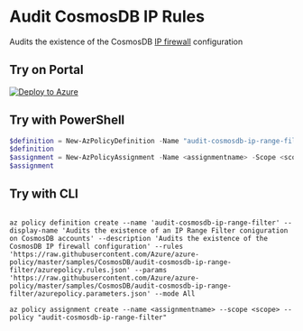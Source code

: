 # Audit CosmosDB IP Rules

Audits the existence of the CosmosDB [IP firewall](https://docs.microsoft.com/en-us/azure/cosmos-db/firewall-support) configuration

## Try on Portal

[![Deploy to Azure](http://azuredeploy.net/deploybutton.png)](https://portal.azure.com/#blade/Microsoft_Azure_Policy/CreatePolicyDefinitionBlade/uri/https%3A%2F%2Fraw.githubusercontent.com%2FAzure%2Fazure-policy%2Fmaster%2Fsamples%2FCosmosDB%2Faudit-cosmosdb-ip-range-filter%2Fazurepolicy.json)

## Try with PowerShell

````powershell
$definition = New-AzPolicyDefinition -Name "audit-cosmosdb-ip-range-filter" -DisplayName "Audits the existence of an IP Range Filter coniguration on CosmosDB accounts" -description "Audits the existence of the CosmosDB IP firewall configuration" -Policy 'https://raw.githubusercontent.com/Azure/azure-policy/master/samples/CosmosDB/audit-cosmosdb-ip-range-filter/azurepolicy.rules.json' -Parameter 'https://raw.githubusercontent.com/Azure/azure-policy/master/samples/CosmosDB/audit-cosmosdb-ip-range-filter/azurepolicy.parameters.json' -Mode All
$definition
$assignment = New-AzPolicyAssignment -Name <assignmentname> -Scope <scope>  -setting <Audit Setting> -PolicyDefinition $definition
$assignment 
````

## Try with CLI

````cli

az policy definition create --name 'audit-cosmosdb-ip-range-filter' --display-name 'Audits the existence of an IP Range Filter coniguration on CosmosDB accounts' --description 'Audits the existence of the CosmosDB IP firewall configuration' --rules 'https://raw.githubusercontent.com/Azure/azure-policy/master/samples/CosmosDB/audit-cosmosdb-ip-range-filter/azurepolicy.rules.json' --params 'https://raw.githubusercontent.com/Azure/azure-policy/master/samples/CosmosDB/audit-cosmosdb-ip-range-filter/azurepolicy.parameters.json' --mode All

az policy assignment create --name <assignmentname> --scope <scope> --policy "audit-cosmosdb-ip-range-filter" 

````
